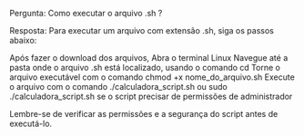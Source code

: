 Pergunta: Como executar o arquivo .sh ?

Resposta: Para executar um arquivo com extensão .sh, siga os passos abaixo:

Após fazer o download dos arquivos,
Abra o terminal Linux
Navegue até a pasta onde o arquivo .sh está localizado, usando o comando cd
Torne o arquivo executável com o comando chmod +x nome_do_arquivo.sh
Execute o arquivo com o comando ./calculadora_script.sh ou sudo ./calculadora_script.sh se o script precisar de permissões de administrador

Lembre-se de verificar as permissões e a segurança do script antes de executá-lo.
